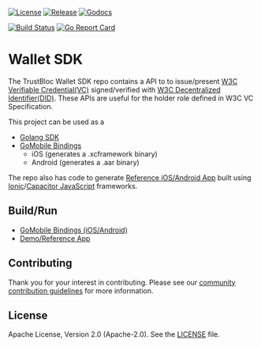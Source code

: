 [![License](https://img.shields.io/badge/License-Apache%202.0-blue.svg)](https://raw.githubusercontent.com/trustbloc/agent-sdk/main/LICENSE)
[![Release](https://img.shields.io/github/release/trustbloc/wallet-sdk.svg?style=flat-square)](https://github.com/trustbloc/wallet-sdk/releases/latest)
[![Godocs](https://img.shields.io/badge/godoc-reference-blue.svg)](https://godoc.org/github.com/trustbloc/wallet-sdk)

[![Build Status](https://github.com/trustbloc/wallet-sdk/actions/workflows/build.yml/badge.svg?branch=main)](https://github.com/trustbloc/wallet-sdk/actions/workflows/build.yml)
[![Go Report Card](https://goreportcard.com/badge/github.com/trustbloc/wallet-sdk)](https://goreportcard.com/report/github.com/trustbloc/wallet-sdk)


# Wallet SDK

The TrustBloc Wallet SDK repo contains a API to to issue/present [W3C Verifiable Credential(VC)](https://www.w3.org/TR/vc-data-model/) signed/verified with [W3C Decentralized Identifier(DID)](https://www.w3.org/TR/did-core/). These APIs are useful for the holder role defined in W3C VC Specification.

This project can be used as a
- [Golang SDK](./pkg/)
- [GoMobile Bindings](./cmd/wallet-sdk-gomobile/) 
  - iOS (generates a .xcframework binary)
  - Android (generates a .aar binary)

The repo also has code to generate [Reference iOS/Android App](./demo/app/) built using [Ionic](https://ionicframework.com/)/[Capacitor JavaScript](https://capacitorjs.com/) frameworks.


## Build/Run
- [GoMobile Bindings (iOS/Android)](./cmd/wallet-sdk-gomobile/README.md)
- [Demo/Reference App](./demo/app/README.md)


## Contributing
Thank you for your interest in contributing. Please see our
[community contribution guidelines](https://github.com/trustbloc/community/blob/main/CONTRIBUTING.md) for more information.

## License
Apache License, Version 2.0 (Apache-2.0). See the [LICENSE](LICENSE) file.
